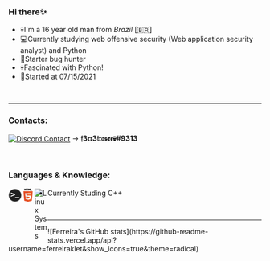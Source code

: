 ### Hi there✨

- 💀I'm a 16 year old man from _Brazil_ [🇧🇷]
- 💻Currently studying web offensive security (Web application security analyst) and Python
- 🚀Starter bug hunter
- 💀Fascinated with Python!
- 🎯Started at 07/15/2021


</br>
<hr>

### Contacts:

[<img align="center" alt="Discord Contact" width="24px" src="https://icon-library.com/images/discord-user-icon/discord-user-icon-16.jpg" />][discord] -> **𝔣3𝔯𝔯3𝔦𝔯𝔞𝖘𝖊𝖈💀#9313**

</br>

### Languages & Knowledge:

<img align="left" alt="Terminal" width="26px" src="https://raw.githubusercontent.com/github/explore/80688e429a7d4ef2fca1e82350fe8e3517d3494d/topics/terminal/terminal.png" />

<img align="left" alt="HTML5" width="26px" src="https://raw.githubusercontent.com/github/explore/80688e429a7d4ef2fca1e82350fe8e3517d3494d/topics/html/html.png" />

<img align="left" alt="Linux Systems" width="26px" src="https://www.alura.com.br/artigos/assets/python-origem/fundo-card.png" />

- Currently Studing C++

</br>
<hr>
![Ferreira's GitHub stats](https://github-readme-stats.vercel.app/api?username=ferreiraklet&show_icons=true&theme=radical)





<!-- Links -->
[Profile]: https://hackerone.com/ferreira234?type=user
[discord]: https://icon-library.com/images/discord-user-icon/discord-user-icon-16.jpg
